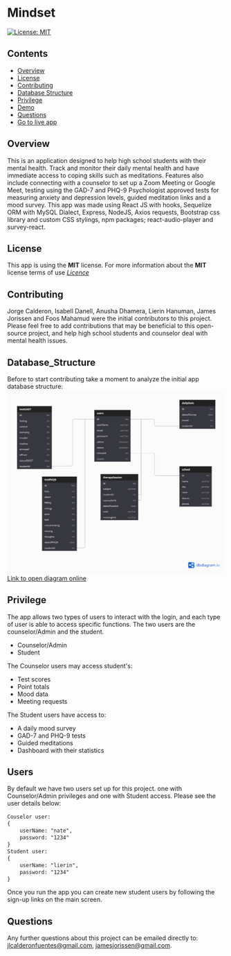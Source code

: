 # Mindset
[![License: MIT](https://img.shields.io/badge/License-MIT-yellow.svg)](https://opensource.org/licenses/MIT)

## Contents
* [Overview](#Overview)
* [License](#License)
* [Contributing](#Contributing)
* [Database Structure](#Database_Structure)
* [Privilege](#Privilege)
* [Demo](#Demo)
* [Questions](#Questions)
* [Go to live app](https://frozen-cliffs-96798.herokuapp.com/)

## Overview
This is an application designed to help high school students with their mental health. Track and monitor their daily mental health and have immediate access to coping skills such as meditations. Features also include connecting with a counselor to set up a Zoom Meeting or Google Meet, testing using the GAD-7 and PHQ-9 Psychologist approved tests for measuring anxiety and depression levels, guided meditation links and a mood survey. This app was made using React JS with hooks, Sequelize ORM with MySQL Dialect, Express, NodeJS, Axios requests, Bootstrap css library and custom CSS stylings, npm packages; react-audio-player and  survey-react.


## License
This app is using the **MIT** license. For more information about the **MIT** license terms of use [*Licence*](https://opensource.org/licenses/MIT)

## Contributing
Jorge Calderon, Isabell Danell, Anusha Dhamera, Lierin Hanuman, James Jorissen and Foos Mahamud were the initial contributors to this project. Please feel free to add contributions that may be beneficial to this open-source project, and help high school students and counselor deal with mental health issues.

## Database_Structure
Before to start contributing take a moment to analyze the initial app database structure:
![Database Relationships](/Mindset.png)
[Link to open diagram online](https://dbdiagram.io/d/5fcec76d9a6c525a03ba2c8f)

## Privilege
The app allows two types of users to interact with the login, and each type of user is able to access specific functions. The two users are the counselor/Admin and the student.
- Counselor/Admin
- Student

The Counselor users may access student's: 
- Test scores
- Point totals
- Mood data 
- Meeting requests

The Student users have access to:
- A daily mood survey
- GAD-7 and PHQ-9 tests
- Guided meditations
- Dashboard with their statistics 

## Users

By default we have two users set up for this project. one with Counselor/Admin privileges and one with Student access. Please see the user details below:

```
Couselor user:
{ 
    userName: "nate",
    password: "1234"
}
Student user:
{ 
    userName: "lierin",
    password: "1234"
}
```

Once you run the app you can create new student users by following the sign-up links on the main screen.

## Questions
Any further questions about this project can be emailed directly to: <jlcalderonfuentes@gmail.com>, <jamesjorissen@gmail.com>.